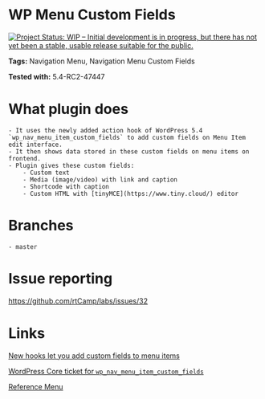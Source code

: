 # WP Menu Custom Fields #

[![Project Status: WIP – Initial development is in progress, but there has not yet been a stable, usable release suitable for the public.](https://www.repostatus.org/badges/latest/wip.svg)](https://www.repostatus.org/#wip)


**Tags:** Navigation Menu, Navigation Menu Custom Fields

**Tested with:** 5.4-RC2-47447


# What plugin does #

	- It uses the newly added action hook of WordPress 5.4 `wp_nav_menu_item_custom_fields` to add custom fields on Menu Item edit interface.
    - It then shows data stored in these custom fields on menu items on frontend.
    - Plugin gives these custom fields:
        - Custom text
        - Media (image/video) with link and caption
        - Shortcode with caption
        - Custom HTML with [tinyMCE](https://www.tiny.cloud/) editor


# Branches #

 	- master

# Issue reporting #

 https://github.com/rtCamp/labs/issues/32

 
# Links #

[New hooks let you add custom fields to menu items](https://make.wordpress.org/core/2020/02/25/wordpress-5-4-introduces-new-hooks-to-add-custom-fields-to-menu-items/)

[WordPress Core ticket for `wp_nav_menu_item_custom_fields`](https://core.trac.wordpress.org/ticket/47056)

[Reference Menu](https://www.videojet.com/us/homepage.html)
